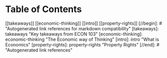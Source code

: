 # Table of Contents

[[takeaways]]
[[economic-thinking]]
[[intro]]
[[property-rights]]
[//begin]: # "Autogenerated link references for markdown compatibility"
[takeaways]: takeaways "Key takeaways from ECON 103"
[economic-thinking]: economic-thinking "The Economic way of Thinking"
[intro]: intro "What is Economics"
[property-rights]: property-rights "Property Rights"
[//end]: # "Autogenerated link references"